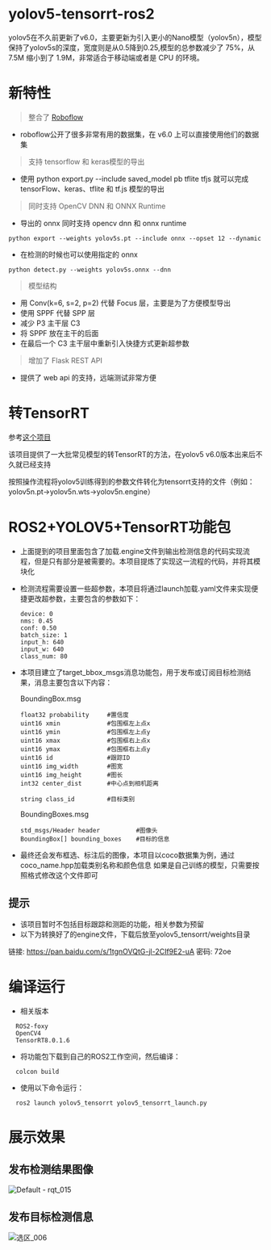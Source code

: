 # yolov5-tensorrt-ros2
 yolov5在不久前更新了v6.0，主要更新为引入更小的Nano模型（yolov5n），模型保持了yolov5s的深度，宽度则是从0.5降到0.25,模型的总参数减少了 75%，从 7.5M 缩小到了 1.9M，非常适合于移动端或者是 CPU 的环境。

# 新特性
>整合了 [Roboflow](https://github.com/ultralytics/yolov5/issues/4975)
- roboflow公开了很多非常有用的数据集，在 v6.0 上可以直接使用他们的数据集

>支持 tensorflow 和 keras模型的导出
 - 使用 python export.py --include saved_model pb tflite tfjs 就可以完成 tensorFlow、keras、tflite 和 tf.js 模型的导出

>同时支持 OpenCV DNN 和 ONNX Runtime
 - 导出的 onnx 同时支持 opencv dnn 和 onnx runtime
```
python export --weights yolov5s.pt --include onnx --opset 12 --dynamic
```
 - 在检测的时候也可以使用指定的 onnx
```
python detect.py --weights yolov5s.onnx --dnn
```

>模型结构
 - 用 Conv(k=6, s=2, p=2) 代替 Focus 层，主要是为了方便模型导出
 - 使用 SPPF 代替 SPP 层
 - 减少 P3 主干层 C3
 - 将 SPPF 放在主干的后面
 - 在最后一个 C3 主干层中重新引入快捷方式更新超参数

>增加了 Flask REST API
 - 提供了 web api 的支持，远端测试非常方便

# 转TensorRT

 参考[这个项目](https://github.com/wang-xinyu/tensorrtx/tree/master/yolov5)

 该项目提供了一大批常见模型的转TensorRT的方法，在yolov5 v6.0版本出来后不久就已经支持

 按照操作流程将yolov5训练得到的参数文件转化为tensorrt支持的文件（例如：yolov5n.pt->yolov5n.wts->yolov5n.engine）

# ROS2+YOLOV5+TensorRT功能包

- 上面提到的项目里面包含了加载.engine文件到输出检测信息的代码实现流程，但是只有部分是被需要的。本项目提炼了实现这一流程的代码，并将其模块化

- 检测流程需要设置一些超参数，本项目将通过launch加载.yaml文件来实现便捷更改超参数，主要包含的参数如下：
  ```
  device: 0  
  nms: 0.45
  conf: 0.50
  batch_size: 1
  input_h: 640
  input_w: 640
  class_num: 80
  ```

- 本项目建立了target_bbox_msgs消息功能包，用于发布或订阅目标检测结果，消息主要包含以下内容：

  BoundingBox.msg
  ```
  float32 probability     #置信度
  uint16 xmin             #包围框左上点x
  uint16 ymin             #包围框左上点y
  uint16 xmax             #包围框右上点x
  uint16 ymax             #包围框右上点y
  uint16 id               #跟踪ID
  uint16 img_width        #图宽
  uint16 img_height       #图长
  int32 center_dist       #中心点到相机距离

  string class_id         #目标类别
  ```

  BoundingBoxes.msg
  ```
  std_msgs/Header header          #图像头
  BoundingBox[] bounding_boxes    #目标的信息
  ```

- 最终还会发布框选、标注后的图像，本项目以coco数据集为例，通过coco_name.hpp加载类别名称和颜色信息
如果是自己训练的模型，只需要按照格式修改这个文件即可

## 提示
 - 该项目暂时不包括目标跟踪和测距的功能，相关参数为预留
 - 以下为转换好了的engine文件，下载后放至yolov5_tensorrt/weights目录

 链接: https://pan.baidu.com/s/1tgnOVQtG-jl-2CIf9E2-uA  密码: 72oe

# 编译运行
 - 相关版本
 ```
   ROS2-foxy
   OpenCV4
   TensorRT8.0.1.6
  ```
 - 将功能包下载到自己的ROS2工作空间，然后编译：
 ```
   colcon build
 ```
 - 使用以下命令运行：
 ```
   ros2 launch yolov5_tensorrt yolov5_tensorrt_launch.py
 ```


# 展示效果

## 发布检测结果图像

![Default - rqt_015](https://user-images.githubusercontent.com/47886076/139780685-eddc136f-804f-43b1-b731-1d2fd6c2c2b9.png)

## 发布目标检测信息

![选区_006](https://user-images.githubusercontent.com/47886076/139781613-3aa66d14-784a-415b-8690-1e9a8423a512.png)




